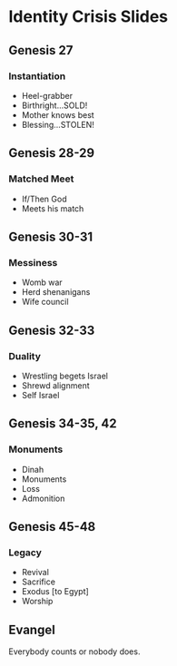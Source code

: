 # Identity Crisis Slides


## Genesis 27
### Instantiation

* Heel-grabber
* Birthright...SOLD!
* Mother knows best
* Blessing...STOLEN!




## Genesis 28-29
### Matched Meet

* If/Then God
* Meets his match





## Genesis 30-31
### Messiness

* Womb war
* Herd shenanigans
* Wife council




## Genesis 32-33
### Duality

* Wrestling begets Israel
* Shrewd alignment
* Self Israel




## Genesis 34-35, 42
### Monuments

* Dinah
* Monuments
* Loss
* Admonition








## Genesis 45-48
### Legacy

* Revival
* Sacrifice
* Exodus [to Egypt]
* Worship


## Evangel

Everybody counts or nobody does.
